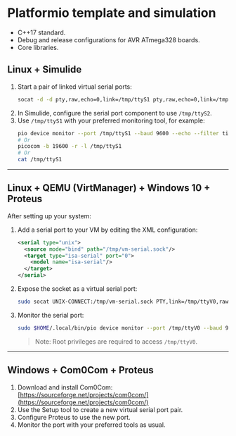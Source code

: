 # Platformio template and simulation

- C++17 standard.
- Debug and release configurations for AVR ATmega328 boards.
- Core libraries.

## Linux + Simulide

1. Start a pair of linked virtual serial ports:
    ```sh
    socat -d -d pty,raw,echo=0,link=/tmp/ttyS1 pty,raw,echo=0,link=/tmp/ttyS2
    ```
2. In Simulide, configure the serial port component to use `/tmp/ttyS2`.
3. Use `/tmp/ttyS1` with your preferred monitoring tool, for example:
    ```sh
    pio device monitor --port /tmp/ttyS1 --baud 9600 --echo --filter time
    # Or
    picocom -b 19600 -r -l /tmp/ttyS1
    # Or
    cat /tmp/ttyS1
    ```

---

## Linux + QEMU (VirtManager) + Windows 10 + Proteus

After setting up your system:

1. Add a serial port to your VM by editing the XML configuration:
    ```xml
    <serial type="unix">
      <source mode="bind" path="/tmp/vm-serial.sock"/>
      <target type="isa-serial" port="0">
        <model name="isa-serial"/>
      </target>
    </serial>
    ```
2. Expose the socket as a virtual serial port:
    ```sh
    sudo socat UNIX-CONNECT:/tmp/vm-serial.sock PTY,link=/tmp/ttyV0,raw,echo=0
    ```
3. Monitor the serial port:
    ```sh
    sudo $HOME/.local/bin/pio device monitor --port /tmp/ttyV0 --baud 9600 --echo --filter time
    ```
    > Note: Root privileges are required to access `/tmp/ttyV0`.

---

## Windows + Com0Com + Proteus

1. Download and install Com0Com: [https://sourceforge.net/projects/com0com/](https://sourceforge.net/projects/com0com/)
2. Use the Setup tool to create a new virtual serial port pair.
3. Configure Proteus to use the new port.
4. Monitor the port with your preferred tools as usual.
